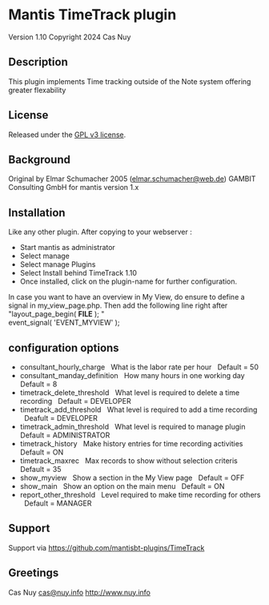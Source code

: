 
# 	Mantis TimeTrack plugin
Version 1.10
Copyright 2024 Cas Nuy

## Description

This plugin implements Time tracking outside of the Note system offering greater flexability

## License

Released under the [GPL v3 license](http://opensource.org/licenses/GPL-3.0).

## Background

Original by Elmar Schumacher  2005 (elmar.schumacher@web.de)  GAMBIT Consulting GmbH for mantis version 1.x

##  Installation

Like any other plugin. 
After copying to your webserver :
- Start mantis as administrator
- Select manage
- Select manage Plugins
- Select Install behind TimeTrack 1.10
- Once installed, click on the plugin-name for further configuration.

In case you want to have an overview in My View, do ensure to define a signal in my_view_page.php.
Then add the following line right after "layout_page_begin( __FILE__ ); "<br>
event_signal( 'EVENT_MYVIEW' ); 

## configuration options

- consultant_hourly_charge &nbsp; What is the labor rate per hour &nbsp; Default	= 50
- consultant_manday_definition &nbsp; How many hours in one working day &nbsp; Default = 8
- timetrack_delete_threshold	&nbsp;	What level is required to delete a time recording &nbsp;	Default = DEVELOPER
- timetrack_add_threshold		&nbsp;	What level is required to add a time recording	&nbsp;	Deafult = DEVELOPER
- timetrack_admin_threshold		&nbsp;	What level is required to manage plugin		&nbsp;		Default = ADMINISTRATOR
- timetrack_history		&nbsp;			Make history entries for time recording activities &nbsp;	Default = ON
- timetrack_maxrec		&nbsp;			Max records to show without selection criteris &nbsp;		Default = 35
- show_myview		&nbsp;				Show a section in the My View page	&nbsp;				Default = OFF
- show_main			&nbsp;				Show an option on the main menu			&nbsp;			Default = ON
- report_other_threshold	&nbsp;		Level required to make time recording for others &nbsp;	Default = MANAGER

## Support

Support via https://github.com/mantisbt-plugins/TimeTrack

## Greetings

Cas Nuy 
cas@nuy.info
http://www.nuy.info

